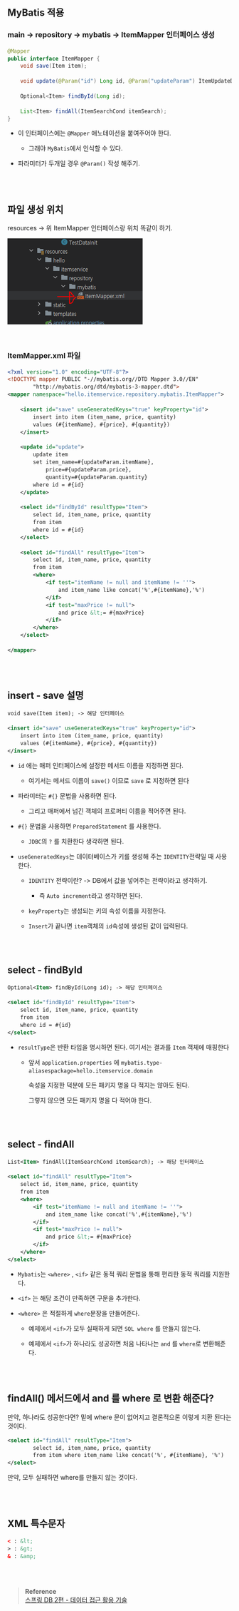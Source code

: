 ## MyBatis 적용

### main → repository → mybatis → ItemMapper 인터페이스 생성

```java
@Mapper
public interface ItemMapper {
    void save(Item item);

    void update(@Param("id") Long id, @Param("updateParam") ItemUpdateDto updateParam);

    Optional<Item> findById(Long id);

    List<Item> findAll(ItemSearchCond itemSearch);
}
```

- 이 인터페이스에는 `@Mapper` 애노테이션을 붙여주어야 한다.

    - 그래야 `MyBatis`에서 인식할 수 있다.

- 파라미터가 두개일 경우 `@Param()` 작성 해주기.

<br/><br/>

## 파일 생성 위치

resources → 위 ItemMapper 인터페이스랑 위치 똑같이 하기.

![이미지](/programming/img/입문259.PNG)

<br/>

### ItemMapper.xml 파일

```xml
<?xml version="1.0" encoding="UTF-8"?>
<!DOCTYPE mapper PUBLIC "-//mybatis.org//DTD Mapper 3.0//EN"
        "http://mybatis.org/dtd/mybatis-3-mapper.dtd">
<mapper namespace="hello.itemservice.repository.mybatis.ItemMapper">
    
    <insert id="save" useGeneratedKeys="true" keyProperty="id">
        insert into item (item_name, price, quantity)
        values (#{itemName}, #{price}, #{quantity})
    </insert>
    
    <update id="update">
        update item
        set item_name=#{updateParam.itemName},
            price=#{updateParam.price},
            quantity=#{updateParam.quantity}
        where id = #{id}
    </update>
    
    <select id="findById" resultType="Item">
        select id, item_name, price, quantity
        from item
        where id = #{id}
    </select>
    
    <select id="findAll" resultType="Item">
        select id, item_name, price, quantity
        from item
        <where>
            <if test="itemName != null and itemName != ''">
                and item_name like concat('%',#{itemName},'%')
            </if>
            <if test="maxPrice != null">
                and price &lt;= #{maxPrice}
            </if>
        </where>
    </select>
    
</mapper>
```

<br/><br/>

## insert - save 설명

```xml
void save(Item item); -> 해당 인터페이스

<insert id="save" useGeneratedKeys="true" keyProperty="id">
    insert into item (item_name, price, quantity)
    values (#{itemName}, #{price}, #{quantity})
</insert>
```

- `id` 에는 매퍼 인터페이스에 설정한 메서드 이름을 지정하면 된다.

    - 여기서는 메서드 이름이 `save()` 이므로 `save` 로 지정하면 된다

- 파라미터는 `#{}` 문법을 사용하면 된다.

    - 그리고 매퍼에서 넘긴 객체의 프로퍼티 이름을 적어주면 된다.

- `#{}` 문법을 사용하면 `PreparedStatement` 를 사용한다.
    - `JDBC`의 `?` 를 치환한다 생각하면 된다.
- `useGeneratedKeys`는 데이터베이스가 키를 생성해 주는 `IDENTITY`전략일 때 사용한다.

    - `IDENTITY` 전략이란? -> DB에서 값을 넣어주는 전략이라고 생각하기.
        - 즉 `Auto increment`라고 생각하면 된다.
    - `keyProperty`는 생성되는 키의 속성 이름을 지정한다.

    - `Insert`가 끝나면 `item`객체의 `id`속성에 생성된 값이 입력된다.

<br/><br/>

## select - findById

```xml
Optional<Item> findById(Long id); -> 해당 인터페이스

<select id="findById" resultType="Item">
    select id, item_name, price, quantity
    from item
    where id = #{id}
</select>
```

- `resultType`은 반환 타입을 명시하면 된다. 여기서는 결과를 `Item` 객체에 매핑한다

    - 앞서 `application.properties` 에 `mybatis.type-aliasespackage=hello.itemservice.domain`
        
        속성을 지정한 덕분에 모든 패키지 명을 다 적지는 않아도 된다. 
        
        그렇지 않으면 모든 패키지 명을 다 적어야 한다.
        
<br/><br/>

## select - findAll

```xml
List<Item> findAll(ItemSearchCond itemSearch); -> 해당 인터페이스

<select id="findAll" resultType="Item">
    select id, item_name, price, quantity
    from item
    <where>
        <if test="itemName != null and itemName != ''">
            and item_name like concat('%',#{itemName},'%')
        </if>
        <if test="maxPrice != null">
            and price &lt;= #{maxPrice}
        </if>
    </where>
</select>
```

- `Mybatis`는 `<where>` , `<if>` 같은 동적 쿼리 문법을 통해 편리한 동적 쿼리를 지원한다.

- `<if>` 는 해당 조건이 만족하면 구문을 추가한다.

- `<where>` 은 적절하게 `where`문장을 만들어준다.
    - 예제에서 `<if>`가 모두 실패하게 되면 `SQL where` 를 만들지 않는다.

    - 예제에서 `<if>`가 하나라도 성공하면 처음 나타나는 `and` 를 `where`로 변환해준다.

<br/><br/>

## findAll() 메서드에서 and 를 where 로 변환 해준다?

만약, 하나라도 성공한다면? 밑에 where 문이 없어지고 결론적으론 이렇게 치환 된다는 것이다.

```xml
<select id="findAll" resultType="Item">
        select id, item_name, price, quantity
        from item where item_name like concat('%', #{itemName}, '%')
</select>
```

만약, 모두 실패하면 where를 만들지 않는 것이다.

<br/><br/>

## XML 특수문자

```xml
< : &lt;
> : &gt;
& : &amp;
```


<br/><br/>

>**Reference** <br/>[스프링 DB 2편 - 데이터 접근 활용 기술](https://www.inflearn.com/course/%EC%8A%A4%ED%94%84%EB%A7%81-db-2/dashboard)

